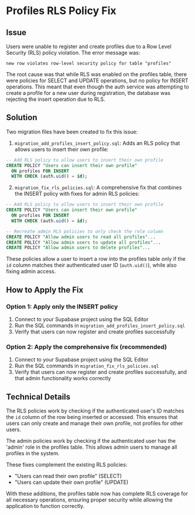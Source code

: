 # Profiles RLS Policy Fix

## Issue

Users were unable to register and create profiles due to a Row Level Security (RLS) policy violation. The error message was:

```
new row violates row-level security policy for table "profiles"
```

The root cause was that while RLS was enabled on the profiles table, there were policies for SELECT and UPDATE operations, but no policy for INSERT operations. This meant that even though the auth service was attempting to create a profile for a new user during registration, the database was rejecting the insert operation due to RLS.

## Solution

Two migration files have been created to fix this issue:

1. `migration_add_profiles_insert_policy.sql`: Adds an RLS policy that allows users to insert their own profile:

```sql
-- Add RLS policy to allow users to insert their own profile
CREATE POLICY "Users can insert their own profile"
  ON profiles FOR INSERT
  WITH CHECK (auth.uid() = id);
```

2. `migration_fix_rls_policies.sql`: A comprehensive fix that combines the INSERT policy with fixes for admin RLS policies:

```sql
-- Add RLS policy to allow users to insert their own profile
CREATE POLICY "Users can insert their own profile"
  ON profiles FOR INSERT
  WITH CHECK (auth.uid() = id);

-- Recreate admin RLS policies to only check the role column
CREATE POLICY "Allow admin users to read all profiles"...
CREATE POLICY "Allow admin users to update all profiles"...
CREATE POLICY "Allow admin users to delete profiles"...
```

These policies allow a user to insert a row into the profiles table only if the `id` column matches their authenticated user ID (`auth.uid()`), while also fixing admin access.

## How to Apply the Fix

### Option 1: Apply only the INSERT policy

1. Connect to your Supabase project using the SQL Editor
2. Run the SQL commands in `migration_add_profiles_insert_policy.sql`
3. Verify that users can now register and create profiles successfully

### Option 2: Apply the comprehensive fix (recommended)

1. Connect to your Supabase project using the SQL Editor
2. Run the SQL commands in `migration_fix_rls_policies.sql`
3. Verify that users can now register and create profiles successfully, and that admin functionality works correctly

## Technical Details

The RLS policies work by checking if the authenticated user's ID matches the `id` column of the row being inserted or accessed. This ensures that users can only create and manage their own profile, not profiles for other users.

The admin policies work by checking if the authenticated user has the 'admin' role in the profiles table. This allows admin users to manage all profiles in the system.

These fixes complement the existing RLS policies:
- "Users can read their own profile" (SELECT)
- "Users can update their own profile" (UPDATE)

With these additions, the profiles table now has complete RLS coverage for all necessary operations, ensuring proper security while allowing the application to function correctly.
